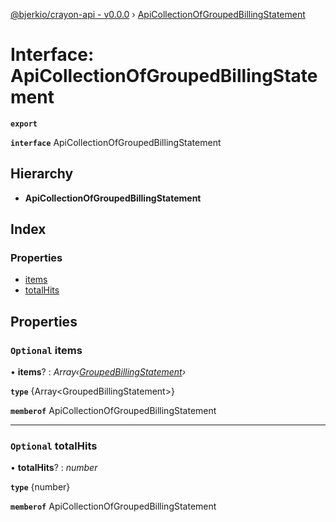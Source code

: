 [@bjerkio/crayon-api - v0.0.0](../README.md) › [ApiCollectionOfGroupedBillingStatement](apicollectionofgroupedbillingstatement.md)

# Interface: ApiCollectionOfGroupedBillingStatement

**`export`** 

**`interface`** ApiCollectionOfGroupedBillingStatement

## Hierarchy

* **ApiCollectionOfGroupedBillingStatement**

## Index

### Properties

* [items](apicollectionofgroupedbillingstatement.md#optional-items)
* [totalHits](apicollectionofgroupedbillingstatement.md#optional-totalhits)

## Properties

### `Optional` items

• **items**? : *Array‹[GroupedBillingStatement](../modules/groupedbillingstatement.md)›*

**`type`** {Array&lt;GroupedBillingStatement&gt;}

**`memberof`** ApiCollectionOfGroupedBillingStatement

___

### `Optional` totalHits

• **totalHits**? : *number*

**`type`** {number}

**`memberof`** ApiCollectionOfGroupedBillingStatement
